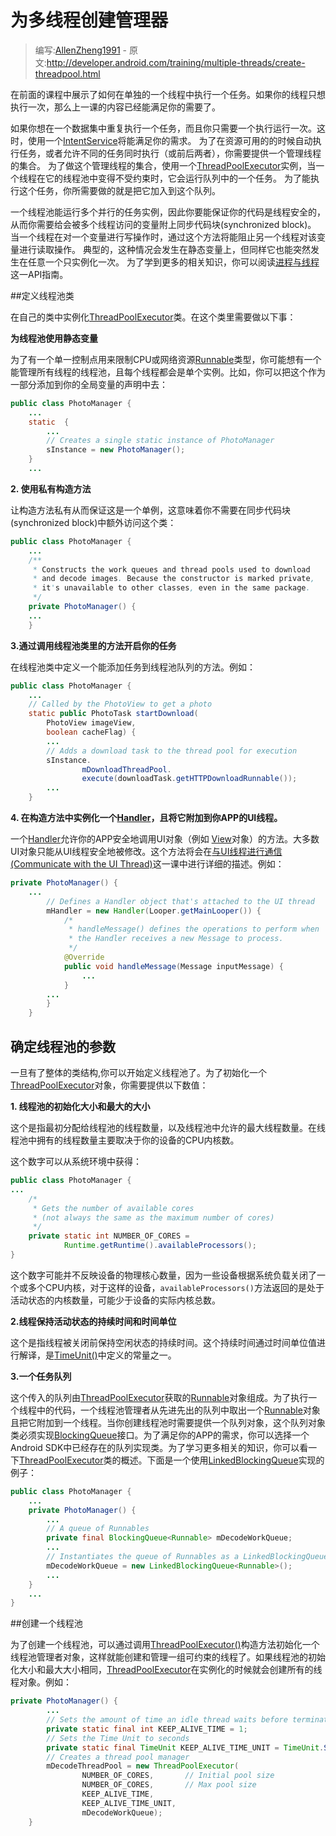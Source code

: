 # 为多线程创建管理器

> 编写:[AllenZheng1991](https://github.com/AllenZheng1991) - 原文:<http://developer.android.com/training/multiple-threads/create-threadpool.html>

在前面的课程中展示了如何在单独的一个线程中执行一个任务。如果你的线程只想执行一次，那么上一课的内容已经能满足你的需要了。

如果你想在一个数据集中重复执行一个任务，而且你只需要一个执行运行一次。这时，使用一个[IntentService](http://developer.android.com/reference/android/app/IntentService.html)将能满足你的需求。
为了在资源可用的的时候自动执行任务，或者允许不同的任务同时执行（或前后两者），你需要提供一个管理线程的集合。
为了做这个管理线程的集合，使用一个[ThreadPoolExecutor](http://developer.android.com/reference/java/util/concurrent/ThreadPoolExecutor.html)实例，当一个线程在它的线程池中变得不受约束时，它会运行队列中的一个任务。
为了能执行这个任务，你所需要做的就是把它加入到这个队列。

一个线程池能运行多个并行的任务实例，因此你要能保证你的代码是线程安全的，从而你需要给会被多个线程访问的变量附上同步代码块(synchronized block)。
当一个线程在对一个变量进行写操作时，通过这个方法将能阻止另一个线程对该变量进行读取操作。
典型的，这种情况会发生在静态变量上，但同样它也能突然发生在任意一个只实例化一次。
为了学到更多的相关知识，你可以阅读[进程与线程](http://developer.android.com/guide/components/processes-and-threads.html)这一API指南。

##定义线程池类

在自己的类中实例化[ThreadPoolExecutor](http://developer.android.com/reference/java/util/concurrent/ThreadPoolExecutor.html)类。在这个类里需要做以下事：

**为线程池使用静态变量**

为了有一个单一控制点用来限制CPU或网络资源[Runnable](http://developer.android.com/reference/java/lang/Runnable.html)类型，你可能想有一个能管理所有线程的线程池，且每个线程都会是单个实例。比如，你可以把这个作为一部分添加到你的全局变量的声明中去：

```java
public class PhotoManager {
    ...
    static  {
        ...
        // Creates a single static instance of PhotoManager
        sInstance = new PhotoManager();
    }
    ...
```

**2. 使用私有构造方法**

让构造方法私有从而保证这是一个单例，这意味着你不需要在同步代码块(synchronized block)中额外访问这个类：

```java
public class PhotoManager {
    ...
    /**
     * Constructs the work queues and thread pools used to download
     * and decode images. Because the constructor is marked private,
     * it's unavailable to other classes, even in the same package.
     */
    private PhotoManager() {
    ...
    }
```

**3.通过调用线程池类里的方法开启你的任务**

在线程池类中定义一个能添加任务到线程池队列的方法。例如：

```java
public class PhotoManager {
    ...
    // Called by the PhotoView to get a photo
    static public PhotoTask startDownload(
        PhotoView imageView,
        boolean cacheFlag) {
        ...
        // Adds a download task to the thread pool for execution
        sInstance.
                mDownloadThreadPool.
                execute(downloadTask.getHTTPDownloadRunnable());
        ...
    }
```

**4. 在构造方法中实例化一个[Handler](http://developer.android.com/reference/android/os/Handler.html)，且将它附加到你APP的UI线程。**

一个[Handler](http://developer.android.com/reference/android/os/Handler.html)允许你的APP安全地调用UI对象（例如 [View](http://developer.android.com/reference/android/view/View.html)对象）的方法。大多数UI对象只能从UI线程安全地被修改。这个方法将会在[与UI线程进行通信(Communicate with the UI Thread)](performance/multi-threads/communicate-ui.html)这一课中进行详细的描述。例如：

```java
private PhotoManager() {
    ...
        // Defines a Handler object that's attached to the UI thread
        mHandler = new Handler(Looper.getMainLooper()) {
            /*
             * handleMessage() defines the operations to perform when
             * the Handler receives a new Message to process.
             */
            @Override
            public void handleMessage(Message inputMessage) {
                ...
            }
        ...
        }
    }
```

## 确定线程池的参数

一旦有了整体的类结构,你可以开始定义线程池了。为了初始化一个[ThreadPoolExecutor](http://developer.android.com/reference/java/util/concurrent/ThreadPoolExecutor.html)对象，你需要提供以下数值：

**1. 线程池的初始化大小和最大的大小**

这个是指最初分配给线程池的线程数量，以及线程池中允许的最大线程数量。在线程池中拥有的线程数量主要取决于你的设备的CPU内核数。

这个数字可以从系统环境中获得：

```java
public class PhotoManager {
...
    /*
     * Gets the number of available cores
     * (not always the same as the maximum number of cores)
     */
    private static int NUMBER_OF_CORES =
            Runtime.getRuntime().availableProcessors();
}
```

这个数字可能并不反映设备的物理核心数量，因为一些设备根据系统负载关闭了一个或多个CPU内核，对于这样的设备，`availableProcessors()`方法返回的是处于活动状态的内核数量，可能少于设备的实际内核总数。

**2.线程保持活动状态的持续时间和时间单位**

这个是指线程被关闭前保持空闲状态的持续时间。这个持续时间通过时间单位值进行解译，是[TimeUnit()](http://developer.android.com/reference/java/util/concurrent/TimeUnit.html)中定义的常量之一。

**3.一个任务队列**

这个传入的队列由[ThreadPoolExecutor](http://developer.android.com/reference/java/util/concurrent/ThreadPoolExecutor.html)获取的[Runnable](http://developer.android.com/reference/java/lang/Runnable.html)对象组成。为了执行一个线程中的代码，一个线程池管理者从先进先出的队列中取出一个[Runnable](http://developer.android.com/reference/java/lang/Runnable.html)对象且把它附加到一个线程。当你创建线程池时需要提供一个队列对象，这个队列对象类必须实现[BlockingQueue](http://developer.android.com/reference/java/util/concurrent/BlockingQueue.html)接口。为了满足你的APP的需求，你可以选择一个Android SDK中已经存在的队列实现类。为了学习更多相关的知识，你可以看一下[ThreadPoolExecutor](http://developer.android.com/reference/java/util/concurrent/ThreadPoolExecutor.html)类的概述。下面是一个使用[LinkedBlockingQueue](http://developer.android.com/reference/java/util/concurrent/LinkedBlockingQueue.html)实现的例子：

```java
public class PhotoManager {
    ...
    private PhotoManager() {
        ...
        // A queue of Runnables
        private final BlockingQueue<Runnable> mDecodeWorkQueue;
        ...
        // Instantiates the queue of Runnables as a LinkedBlockingQueue
        mDecodeWorkQueue = new LinkedBlockingQueue<Runnable>();
        ...
    }
    ...
}
```

##创建一个线程池

为了创建一个线程池，可以通过调用<a href="http://developer.android.com/reference/java/util/concurrent/ThreadPoolExecutor.html#ThreadPoolExecutor(int, int, long, java.util.concurrent.TimeUnit, java.util.concurrent.BlockingQueue<java.lang.Runnable>)" target="_blank">ThreadPoolExecutor()</a>构造方法初始化一个线程池管理者对象，这样就能创建和管理一组可约束的线程了。如果线程池的初始化大小和最大大小相同，[ThreadPoolExecutor](http://developer.android.com/reference/java/util/concurrent/ThreadPoolExecutor.html)在实例化的时候就会创建所有的线程对象。例如：

```java
private PhotoManager() {
        ...
        // Sets the amount of time an idle thread waits before terminating
        private static final int KEEP_ALIVE_TIME = 1;
        // Sets the Time Unit to seconds
        private static final TimeUnit KEEP_ALIVE_TIME_UNIT = TimeUnit.SECONDS;
        // Creates a thread pool manager
        mDecodeThreadPool = new ThreadPoolExecutor(
                NUMBER_OF_CORES,       // Initial pool size
                NUMBER_OF_CORES,       // Max pool size
                KEEP_ALIVE_TIME,
                KEEP_ALIVE_TIME_UNIT,
                mDecodeWorkQueue);
    }
```



